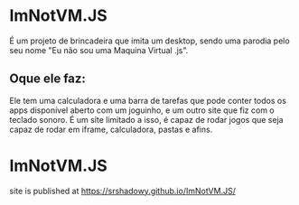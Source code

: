 # ImNotVM.JS
É um projeto de brincadeira que imita um desktop, sendo uma parodia pelo seu nome "Eu não sou uma Maquina Virtual .js".


## Oque ele faz:
Ele tem uma calculadora e uma barra de tarefas que pode conter todos os apps disponível aberto
com um joguinho, e um outro site que fiz com o teclado sonoro.
É um site limitado a isso, é capaz de rodar jogos que seja capaz de rodar em iframe, calculadora, pastas e afins.

# ImNotVM.JS
site is published at https://srshadowy.github.io/ImNotVM.JS/
